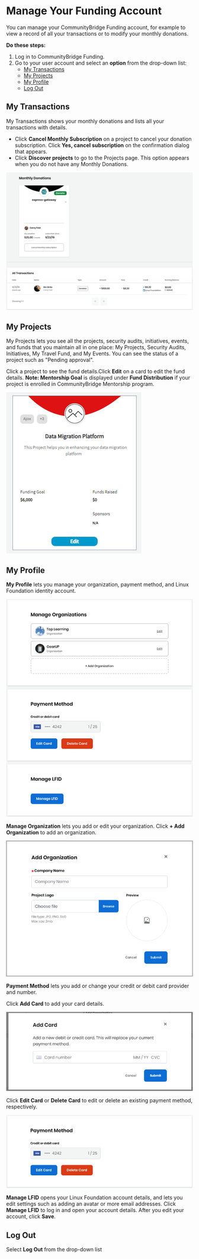 # Manage Your Funding Account

You can manage your CommunityBridge Funding account, for example to view a record of all your transactions or to modify your monthly donations.

**Do these steps:**

1. Log in to CommunityBridge Funding.
2. Go to your user account and select an **option** from the drop-down list:
   * [My Transactions](manage-your-funding-account.md#ManageYourFundingAccount-MyTransactions)
   * [My Projects](manage-your-funding-account.md#ManageYourFundingAccount-MyProjects)
   * [My Profile](manage-your-funding-account.md#ManageYourFundingAccount-MyProfile)
   * [Log Out](manage-your-funding-account.md#ManageYourFundingAccount-LogOut)

## My Transactions <a id="ManageYourFundingAccount-MyTransactions"></a>

My Transactions shows your monthly donations and lists all your transactions with details.

* Click **Cancel Monthly Subscription** on a project to cancel your donation subscription. Click **Yes, cancel subscription** on the confirmation dialog that appears.
* Click **Discover projects** to go to the Projects page. This option appears when you do not have any Monthly Donations.

![](../../.gitbook/assets/7417305.png)

## My Projects <a id="ManageYourFundingAccount-MyProjects"></a>

My Projects lets you see all the projects, security audits, initiatives, events, and funds that you maintain all in one place: My Projects, Security Audits, Initiatives, My Travel Fund, and My Events. You can see the status of a project such as "Pending approval".

Click a project to see the fund details.Click **Edit** on a card to edit the fund details. **Note: Mentorship Goal** is displayed under **Fund Distribution** if your project is enrolled in CommunityBridge Mentorship program.  
  
 ![](../../.gitbook/assets/project-card.png) 

## My Profile <a id="ManageYourFundingAccount-MyProfile"></a>

**My Profile** lets you manage your organization, payment method, and Linux Foundation identity account.

![](../../.gitbook/assets/7417298.png)

**Manage Organization** lets you add or edit your organization. Click **+ Add Organization** to add an organization.

![](../../.gitbook/assets/7417301.png)

**Payment Method** lets you add or change your credit or debit card provider and number.

Click **Add Card** to add your card details.

![](../../.gitbook/assets/add-card.png)

Click **Edit Card** or **Delete Card** to edit or delete an existing payment method, respectively.

![](../../.gitbook/assets/7417299.png)

**Manage LFID** opens your Linux Foundation account details, and lets you edit settings such as adding an avatar or more email addresses. Click **Manage LFID** to log in and open your account details. After you edit your account, click **Save**.

## Log Out <a id="ManageYourFundingAccount-LogOut"></a>

Select **Log Out** from the drop-down list


